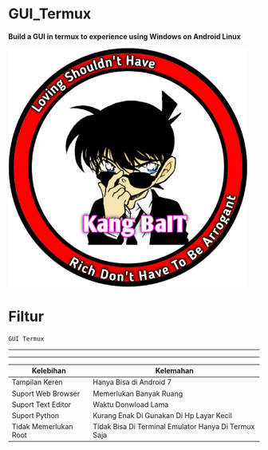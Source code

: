 # GUI_Termux
<h4>Build a GUI in termux to experience using Windows on Android Linux






![GitHub Logo](/docs/20210322_094134.png)




# Filtur


    GUI Termux
--------------------------------

---------------------
Kelebihan | Kelemahan        
--------- | ---------
Tampilan Keren | Hanya Bisa di Android 7 
Suport Web Browser | Memerlukan Banyak Ruang
Suport Text Editor | Waktu Donwload Lama
Suport Python | Kurang Enak Di Gunakan Di Hp Layar Kecil
Tidak Memerlukan Root | Tidak Bisa Di Terminal Emulator Hanya Di Termux Saja








